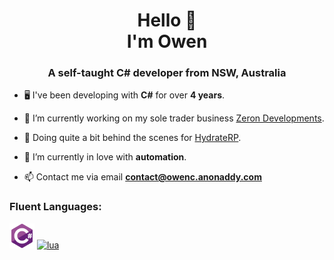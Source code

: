 <h1 align="center">Hello 👋<br/>I'm Owen</h1>
<h3 align="center">A self-taught C# developer from NSW, Australia</h3>

- 🖥️ I've been developing with **C#** for over **4 years**.

- 🔭 I’m currently working on my sole trader business [Zeron Developments](https://zeron.dev/).
  
- 📲 Doing quite a bit behind the scenes for [HydrateRP](https://hydraterp.com/).

- 🌱 I’m currently in love with **automation**.

- 📫 Contact me via email **contact@owenc.anonaddy.com**

<h3 align="left">Fluent Languages:</h3>
<p align="left"> <a href="https://www.w3schools.com/cs/" target="_blank" rel="noreferrer"> <img src="https://raw.githubusercontent.com/devicons/devicon/master/icons/csharp/csharp-original.svg" alt="csharp" width="40" height="40"/></a> <a href="https://www.json.org/" target="_blank" rel="noreferrer"> <img src="https://upload.wikimedia.org/wikipedia/commons/c/cf/Lua-Logo.svg" alt="lua" width="40" height="40"/></a>
